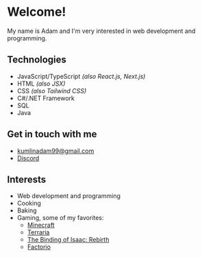 # Welcome!
My name is Adam and I'm very interested in web development and programming.

## Technologies
- JavaScript/TypeScript *(also React.js, Next.js)*
- HTML *(also JSX)*
- CSS *(also Tailwind CSS)*
- C#/.NET Framework
- SQL
- Java
  
## Get in touch with me
- [kumlinadam99@gmail.com](mailto:kumlinadam99@gmail.com)
- [Discord](https://discord.com/users/177812688120971264)

## Interests
- Web development and programming
- Cooking
- Baking
- Gaming, some of my favorites:
  - [Minecraft](https://www.minecraft.net/en-us)
  - [Terraria](https://store.steampowered.com/app/105600/Terraria/)
  - [The Binding of Isaac: Rebirth](https://store.steampowered.com/app/250900/The_Binding_of_Isaac_Rebirth/)
  - [Factorio](https://store.steampowered.com/app/427520/Factorio/)
